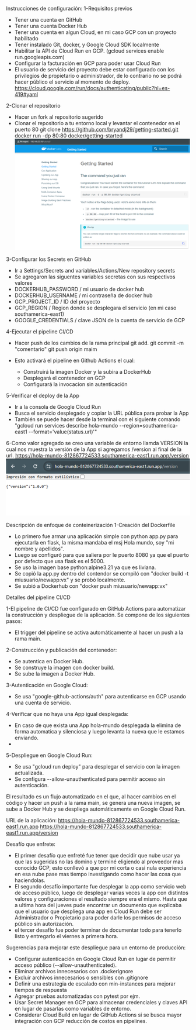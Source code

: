 Instrucciones de configuración:
1-Requisitos previos
- Tener una cuenta en GitHub
- Tener una cuenta Docker Hub
- Tener una cuenta en algun Cloud, en mi caso GCP con un proyecto habilitado
- Tener instalado Git, docker, y Google Cloud SDK localmente
- Habilitar la API de Cloud Run en GCP. (gcloud services enable run.googleapis.com)
- Configurar la facturación en GCP para poder usar Cloud Run
- El usuario de servicio del proyecto debe estar configurado con los privilegios de propietario o administrador, de lo contrario no se podrá hacer público el servicio al momento de deploy. https://cloud.google.com/run/docs/authenticating/public?hl=es-419#yaml

2-Clonar el repositorio
- Hacer un fork al repositorio sugerido 
- Clonar el repositorio a tu entorno local y levantar el contenedor en el puerto 80
git clone https://github.com/bryandj29/getting-started.git
docker run -dp 80:80 docker/getting-started
![alt text](image.png)

3-Configurar los Secrets en GitHub
- Ir a Settings/Secrets and variables/Actions/New repository secrets
- Se agregaron las siguentes variables secretas con sus respectivos valores
 - DOCKERHUB_PASSWORD / mi usuario de docker hub
 - DOCKERHUB_USERNAME / mi contraseña de docker hub
 - GCP_PROJECT_ID / ID del proyecto
 - GCP_REGION / Region donde se desplegara el servicio (en mi caso southamerica-east1)
 - GOOGLE_CREDENTIALS / clave JSON de la cuenta de servicio de GCP

4-Ejecutar el pipeline CI/CD
- Hacer push de los cambios de la rama principal
git add. 
git commit -m "comentario"
git push origin maim

- Esto activará el pipeline en Github Actions el cual: 
  - Construirá la imagen Docker y la subira a DockerHub
  - Desplegará el contenedor en GCP
  - Configurará la invocacion sin autenticación

5-Verificar el deploy de la App
- Ir a la consola de Google Cloud Run
- Busca el servicio desplegado y copiar la URL pública para probar la App
- También se puede hacer desde la terminal con el siguiente comando "gcloud run services describe hola-mundo --region=southamerica-east1 --format='value(status.url)'"

6-Como valor agregado se creo una variable de entorno llamda VERSION la cual nos muestra la versión de la App si agregamos /version al final de la url.
https://hola-mundo-812867724533.southamerica-east1.run.app/version
![s](image-1.png)

Descripción de enfoque de conteinerización
1-Creación del Dockerfile
- Lo primero fue armar una aplicación simple con python app.py para ejecutarla en flask, la misma mandaba el msj Hola mundo, soy "mi nombre y apellidos". 
- Luego se configuró para que saliera por le puerto 8080 ya que el puerto por defecto que usa flask es el 5000.
- Se uso la imagen base python:alpine3.21 ya que es liviana.
- Se copió la app.py dentro del contendor se compiló con "docker build -t miusuario/newapp:vx" y se probó localmente.
- Se subió a Dockerhub con "docker push miusuario/newapp:vx"

Detalles del pipeline CI/CD

1-El pipeline de CI/CD fue configurado en GitHub Actions para automatizar la construcción y despliegue de la aplicación. Se compone de los siguientes pasos:
- El trigger del pipeline se activa automáticamente al hacer un push a la rama main.

2-Construcción y publicación del contenedor:
- Se autentica en Docker Hub.
- Se construye la imagen con docker build.
- Se sube la imagen a Docker Hub.

3-Autenticación en Google Cloud:
- Se usa "google-github-actions/auth" para autenticarse en GCP usando una cuenta de servicio.

4-Verificar que no haya una App igual desplegada:
- En caso de que exista una App hola-mundo desplegada la elimina de forma automatica y silenciosa y luego levanta la nueva que le estamos enviando.
- 

5-Despliegue en Google Cloud Run:
- Se usa "gcloud run deploy" para desplegar el servicio con la imagen actualizada.
- Se configura --allow-unauthenticated para permitir acceso sin autenticación.

El resultado es un flujo automatizado en el que, al hacer cambios en el código y hacer un push a la rama main, se genera una nueva imagen, se sube a Docker Hub y se despliega automáticamente en Google Cloud Run.

URL de la aplicación:
https://hola-mundo-812867724533.southamerica-east1.run.app
https://hola-mundo-812867724533.southamerica-east1.run.app/version

Desafío que enfrete:

- El primer desafío que enfreté fue tener que decidir que nube usar ya que las sugeridas no las domino y terminé eligiendo al proveedor mas conocido GCP, esto conllevó a que por mi corta o casi nula experiencia en esa nube pase mas tiempo investigando como hacer las cosa que haciendolas.
- El segundo desafío importante fue desplegar la app como servicio web de acceso público, luego de desplegar varias veces la app con distintos valores y configuraciones el resultado siempre era el mismo. Hasta que a ultima hora del jueves pude encontrar un documento que explicaba que el usuario que despliega una app en Cloud Run debe ser Administrador o Propietario para poder darle los permisos de acceso público sin autorización.
- el tercer desafío fue poder terminar de documentar todo para tenerlo listo y entregarlo el viernes a primera hora.

Sugerencias para mejorar este despliegue para un entorno de producción:

- Configurar autenticación en Google Cloud Run en lugar de permitir acceso público (--allow-unauthenticated).
- Eliminar archivos innecesarios con .dockerignore
- Excluir archivos innecesarios o sensibles con .gitignore
- Definir una estrategia de escalado con min-instances para mejorar tiempos de respuesta
- Agregar pruebas automatizadas con pytest por ejm.
- Usar Secret Manager en GCP para almacenar credenciales y claves API en lugar de pasarlas como variables de entorno.
- Considerar Cloud Build en lugar de GitHub Actions si se busca mayor integración con GCP reducción de costos en pipelines.
